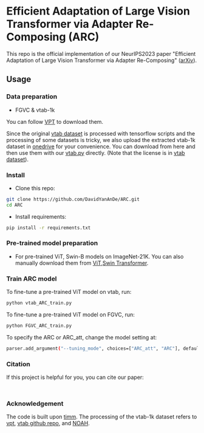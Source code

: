 # Efficient Adaptation of Large Vision Transformer via Adapter Re-Composing (ARC)

This repo is the official implementation of our NeurIPS2023 paper "Efficient Adaptation of Large Vision Transformer via Adapter Re-Composing" ([arXiv](https://arxiv.org/abs/)). 




## Usage

### Data preparation

- FGVC & vtab-1k

You can follow [VPT](https://github.com/KMnP/vpt) to download them. 

Since the original [vtab dataset](https://github.com/google-research/task_adaptation/tree/master/task_adaptation/data) is processed with tensorflow scripts and the processing of some datasets is tricky, we also upload the extracted vtab-1k dataset in [onedrive](https://shanghaitecheducn-my.sharepoint.com/:f:/g/personal/liandz_shanghaitech_edu_cn/EnV6eYPVCPZKhbqi-WSJIO8BOcyQwDwRk6dAThqonQ1Ycw?e=J884Fp) for your convenience. You can download from here and then use them with our [vtab.py](https://github.com/dongzelian/SSF/blob/main/data/vtab.py) directly. (Note that the license is in [vtab dataset](https://github.com/google-research/task_adaptation/tree/master/task_adaptation/data)).

### Install

- Clone this repo:

```bash
git clone https://github.com/DavidYanAnDe/ARC.git
cd ARC
```

- Install requirements:

```bash
pip install -r requirements.txt
```



### Pre-trained model preparation

- For pre-trained ViT, Swin-B models on ImageNet-21K. You can also manually download them from [ViT](https://github.com/google-research/vision_transformer),[Swin Transformer](https://github.com/microsoft/Swin-Transformer).



### Train ARC model

To fine-tune a pre-trained ViT model on vtab, run:

```bash
python vtab_ARC_train.py
```

To fine-tune a pre-trained ViT model on FGVC, run:

```bash
python FGVC_ARC_train.py
```

To specify the ARC or ARC_att, change the model setting at:

```bash
parser.add_argument("--tuning_mode", choices=["ARC_att", "ARC"], default= "ARC",  help="tuning mode,can be ARC_att or ARC")
```



### Citation
If this project is helpful for you, you can cite our paper:
```


```


### Acknowledgement
The code is built upon [timm](https://github.com/jeonsworld/ViT-pytorch). The processing of the vtab-1k dataset refers to [vpt](https://github.com/KMnP/vpt), [vtab github repo](https://github.com/google-research/task_adaptation/tree/master/task_adaptation/data), and [NOAH](https://github.com/ZhangYuanhan-AI/NOAH).
